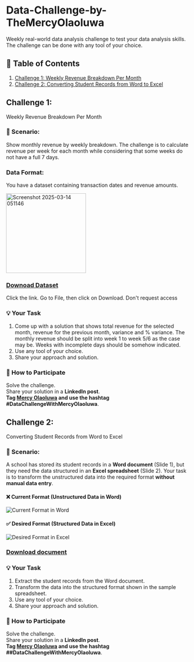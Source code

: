 # Data-Challenge-by-TheMercyOlaoluwa
Weekly real-world data analysis challenge to test your data analysis skills. The challenge can be done with any tool of your choice. 
## 📖 Table of Contents 
1. [Challenge 1: Weekly Revenue Breakdown Per Month](https://github.com/TheOlaoluwaMercy/Excel-Challenge-by-TheMercyOlaoluwa/blob/main/README.md#challenge-1)
2. [Challenge 2: Converting Student Records from Word to Excel](https://github.com/TheOlaoluwaMercy/Excel-Challenge-by-TheMercyOlaoluwa/tree/main#challenge-1)

## Challenge 1:
Weekly Revenue Breakdown Per Month
### 📝 Scenario: 
Show monthly revenue by weekly breakdown. The challenge is to calculate revenue per week for each month while considering that some weeks do not have a full 7 days.
### Data Format:
You have a dataset containing transaction dates and revenue amounts. 

<img width="217" alt="Screenshot 2025-03-14 051146" src="https://github.com/user-attachments/assets/151a39b4-150f-4ff2-8e5a-e4cba3af5079" />

### [Downoad Dataset](https://docs.google.com/spreadsheets/d/1XCYzcFLq38gpIRk-SRjqzSTWb0o11IyvkY1uAYifLRk/edit?usp=sharing)
Click the link. Go to File, then click on Download. Don't request access

### 💡 Your Task  
1. Come up with a solution that shows total revenue for the selected month, revenue for the previous month, variance and % variance. The monthly revenue should be split into week 1 to week 5/6 as the case may be. Weeks with incomplete days should be somehow indicated. 
2. Use any tool of your choice. 
4. Share your approach and solution.

### 📢 How to Participate  
Solve the challenge.  
Share your solution in a **LinkedIn post**.  
**Tag [Mercy Olaoluwa](https://www.linkedin.com/in/theolaoluwamercy/) and use the hashtag #DataChallengeWithMercyOlaoluwa**.  

## Challenge 2: 
Converting Student Records from Word to Excel
### 📝 Scenario: 
A school has stored its student records in a **Word document** (Slide 1), but they need the data structured in an **Excel spreadsheet** (Slide 2). Your task is to transform the unstructured data into the required format **without manual data entry**. 
#### ❌ Current Format (Unstructured Data in Word) 
![Current Format in Word](https://github.com/user-attachments/assets/a12bc480-8358-4121-ad62-2d4c4e0245ab)
#### ✅ Desired Format (Structured Data in Excel)  
![Desired Format in Excel](https://github.com/user-attachments/assets/c08af47c-bc1f-42c4-b411-eeb1641395da)

### [Download document](https://github.com/TheOlaoluwaMercy/Excel-Challenge-by-TheMercyOlaoluwa/raw/refs/heads/main/Challenge%202.docx)
### 💡 Your Task  
1. Extract the student records from the Word document.  
2. Transform the data into the structured format shown in the sample spreadsheet.  
3. Use any tool of your choice.  
4. Share your approach and solution.
### 📢 How to Participate  
Solve the challenge.  
Share your solution in a **LinkedIn post**.  
**Tag [Mercy Olaoluwa](https://www.linkedin.com/in/theolaoluwamercy/) and use the hashtag ##DataChallengeWithMercyOlaoluwa**.  
